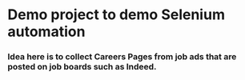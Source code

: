 # Demo project to demo Selenium automation

### Idea here is to collect Careers Pages from job ads that are posted on job boards such as Indeed. 

